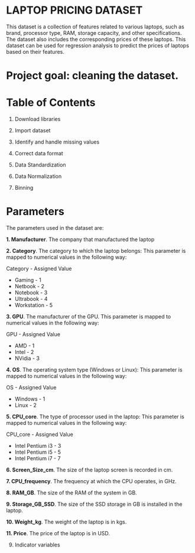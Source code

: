 # LAPTOP PRICING DATASET

This dataset is a collection of features related to various laptops, such as brand, processor type, RAM, storage capacity, and other specifications. The dataset also includes the corresponding prices of these laptops. This dataset can be used for regression analysis to predict the prices of laptops based on their features.

# Project goal: cleaning the dataset.

# Table of Contents

1. Download libraries

2. Import dataset

3. Identify and handle missing values

4. Correct data format

5. Data Standardization

6. Data Normalization

7.  Binning

   # Parameters

The parameters used in the dataset are:

**1.	Manufacturer**.
The company that manufactured the laptop

**2.	Category**.
The category to which the laptop belongs: This parameter is mapped to numerical values in the following way:

Category - Assigned Value
- Gaming - 1
- Netbook - 2
- Notebook - 3
- Ultrabook - 4
- Workstation - 5

**3.	GPU**.
The manufacturer of the GPU. This parameter is mapped to numerical values in the following way:

GPU - Assigned Value
- AMD - 1
- Intel - 2
- NVidia - 3

**4.	OS**.
The operating system type (Windows or Linux): This parameter is mapped to numerical values in the following way:

OS - Assigned Value
- Windows - 1
- Linux - 2

**5.	CPU_core**.
The type of processor used in the laptop: This parameter is mapped to numerical values in the following way:

CPU_core - Assigned Value
- Intel Pentium i3 - 3
- Intel Pentium i5 - 5
- Intel Pentium i7 - 7

**6.	Screen_Size_cm**.
The size of the laptop screen is recorded in cm.

**7.	CPU_frequency**.
The frequency at which the CPU operates, in GHz.

**8.	RAM_GB**.
The size of the RAM of the system in GB.

**9.	Storage_GB_SSD**.
The size of the SSD storage in GB is installed in the laptop.

**10.	Weight_kg**.
The weight of the laptop is in kgs.

**11.	Price**.
The price of the laptop is in USD.


9. Indicator variables
